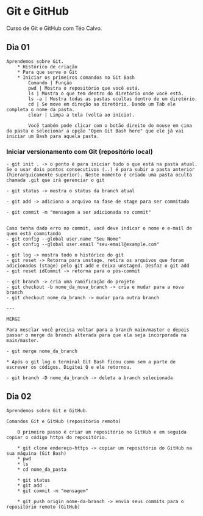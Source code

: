 # Git e GitHub

Curso de Git e GitHub com Téo Calvo.

## Dia 01
    Aprendemos sobre Git.
        * Histórico de criação
        * Para que serve o Git
        * Iniciar os primeiros comandos no Git Bash
            Comando | Função
            pwd | Mostra o repositório que você está.
            ls | Mostra o que tem dentro do diretório onde você está.
            ls -a | Mostra todas as pastas ocultas dentro de um diretório.
            cd | Se move em direção ao diretório. Dando um Tab ele completa o nome da pasta.
            clear | Limpa a tela (volta ao início).

            Você também pode clicar com o botão direito do mouse em cima da pasta e selecionar a opção "Open Git Bash here" que ele já vai iniciar um Bash para aquela pasta.


### Iniciar versionamento com Git (repositório local)

    - git init . -> o ponto é para iniciar tudo o que está na pasta atual. Se o usar dois pontos consecutivos (..) é para subir a pasta anterior (hierarquicamente superior). Neste momento é criado uma pasta oculta chamada .git que irá gerenciar o git

    - git status -> mostra o status da branch atual

    - git add -> adiciona o arquivo na fase de stage para ser commitado

    - git commit -m "mensagem a ser adicionada no commit"


    Caso tenha dado erro no commit, você deve indicar o nome e e-mail de quem está commitando
    - git config --global user.name "Seu Nome"
    - git config --global user.email "seu-email@example.com"

    - git log -> mostra todo o histórico do git
    - git reset -> Retorna para unstage. retira os arquivos que foram adicionados (stage) pelo git add e deixa unstaged. Desfaz o git add
    - git reset idCommit -> retorna para o pós-commit

    - git branch -> cria uma ramificação do projeto
    - git checkout -b nome_da_nova_branch -> cria e mudar para a nova branch
    - git checkout nome_da_branch -> mudar para outra branch

    ---

    MERGE

    Para mesclar você precisa voltar para a branch main/master e depois passar o merge da branch alterada para que ela seja incorporada na main/master.

    - git merge nome_da_branch

    * Após o git log o terminal Git Bash ficou como sem a parte de escrever os códigos. Digitei Q e ele retornou.

    - git branch -D nome_da_branch -> deleta a branch selecionada


## Dia 02 
    Aprendemos sobre Git e GitHub.

    Comandos Git e GitHub (repositório remoto)

        O primeiro passo é criar um repositório no GitHub e em seguida copiar o código https do repositório.

        * git clone endereço-https -> copiar um repositório do GitHub na sua máquina (Git Bash)
        * pwd
        * ls
        * cd nome_da_pasta

        * git status
        * git add .
        * git commit -m "mensagem"

        * git push origin nome-da-branch -> envia seus commits para o repositório remoto (GitHub)
